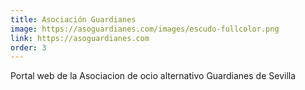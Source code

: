 ```yaml
---
title: Asociación Guardianes
image: https://asoguardianes.com/images/escudo-fullcolor.png
link: https://asoguardianes.com
order: 3
---
```


Portal web de la Asociacion de ocio alternativo Guardianes de Sevilla
